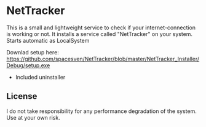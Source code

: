 # NetTracker
This is a small and lightweight service to check if your internet-connection is working or not.
It installs a service called "NetTracker" on your system. Starts automatic as LocalSystem

Downlad setup here: https://github.com/spacesven/NetTracker/blob/master/NetTracker_Installer/Debug/setup.exe

- Included uninstaller

<h2>License</h2>
I do not take responsibility for any performance degradation of the system. Use at your own risk.
